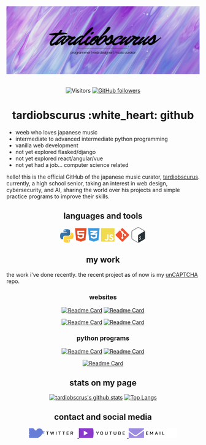 <img src="main-banner.png" alt="main banner">

<div align="center">

<br/>

![Visitors](https://visitor-badge.laobi.icu/badge?page_id=rafnixg.rafnixg) [![GitHub followers](https://img.shields.io/github/followers/tardiobscurus.svg?style=social&label=Follow&maxAge=2592000)](https://github.com/tardiobscurus?tab=followers)

</div>


<h1 align="center">tardiobscurus :white_heart: github</h1>

- weeb who loves japanese music
- intermediate to advanced intermediate python programming
- vanilla web development
- not yet explored flasked/django
- not yet explored react/angular/vue
- not yet had a job... computer science related

hello! this is the official GitHub of the japanese music curator, [tardiobscurus](https://youtube.com/c/tardiobscurus). currently, a high school senior, taking an interest in web design, cybersecurity, and AI, sharing the world over his projects and simple practice programs to improve their skills.



<h2 align="center">languages and tools</h2>  
<div align="center">
<img src="images/python.svg" height="35px" title="python3"/> <img src="images/html5.svg" height="40px" title="html5"/> <img src="images/css3.svg" height="40px" title="css3"/> <img src="images/js.svg" height="40px" title="js"/> <img src="images/git.svg" height="40px" title="git"> <img src="images/bash.svg" height="40px" title="bash">
</div>



<h2 align="center">my work</h2>

the work i've done recently. the recent project as of now is my [unCAPTCHA](https://github.com/tardiobscurus/unCAPTCHA) repo.

<h3 align="center">websites</h3>

<div align="center">

[![Readme Card](https://github-readme-stats.vercel.app/api/pin/?username=tardiobscurus&repo=japanese-club&theme=default)](https://github.com/tardiobscurus/japanese-club) [![Readme Card](https://github-readme-stats.vercel.app/api/pin/?username=tardiobscurus&repo=chs_technology_pathway&theme=default)](https://github.com/tardiobscurus/chs_technology_pathway) 

[![Readme Card](https://github-readme-stats.vercel.app/api/pin/?username=tardiobscurus&repo=New-New-Simple-Views&theme=default)](https://github.com/tardiobscurus/chs_technology_pathway)
[![Readme Card](https://github-readme-stats.vercel.app/api/pin/?username=tardiobscurus&repo=dadJokes&theme=default)](https://github.com/tardiobscurus/dadJokes)

</div>

<h3 align="center">python programs</h3>

<div align="center">

[![Readme Card](https://github-readme-stats.vercel.app/api/pin/?username=tardiobscurus&repo=unCAPTCHA&theme=default)](https://github.com/tardiobscurus/unCAPTCHA) [![Readme Card](https://github-readme-stats.vercel.app/api/pin/?username=tardiobscurus&repo=netDet&theme=default)](https://github.com/tardiobscurus/netDet)

[![Readme Card](https://github-readme-stats.vercel.app/api/pin/?username=tardiobscurus&repo=pass-gen&theme=default)](https://github.com/tardiobscurus/pass-gen)

</div>



<h2 align="center">stats on my page</h2>

<div align="center">

[![tardiobscrus's github stats](https://github-readme-stats.vercel.app/api?username=tardiobscurus&theme=default)](https://github.com/anuraghazra/github-readme-stats) [![Top Langs](https://github-readme-stats.vercel.app/api/top-langs/?username=tardiobscurus&layout=compact&theme=default)](https://github.com/anuraghazra/github-readme-stats)

</div>



<h2 align="center">contact and social media</h2>

<div align="center">
<a href="https://twitter.com/caecuselegans"><img src="social/twitter.svg" height="25px"></a><a href="https://youtube.com/c/tardiobscurus">
    <img src="social/youtube.svg" height="25px">
</a><a href="mailto:tardiobscurus@hotmail.com">
    <img src="social/email.svg" height="25px">
</a>
</div>

<!-- [![twitter](social/twitter.svg)](https://twitter.com)
[![youtube](social/youtube.svg)](https://twitter.com)
[![twitter](social/email.svg)](https://twitter.com) -->